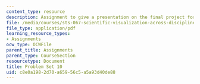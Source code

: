 ```yaml
---
content_type: resource
description: Assignment to give a presentation on the final project for the course.
file: /media/courses/sts-067-scientific-visualization-across-disciplines-a-critical-introduction-spring-2005/c8e0a1982d70a65956c5a5a93d40de88_pset10.pdf
file_type: application/pdf
learning_resource_types:
- Assignments
ocw_type: OCWFile
parent_title: Assignments
parent_type: CourseSection
resourcetype: Document
title: Problem Set 10
uid: c8e0a198-2d70-a659-56c5-a5a93d40de88
---
```

